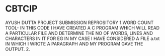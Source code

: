 # CBTCIP
AYUSH DUTTA PROJECT SUBMISSION REPROSITORY
1.WORD COUNT TOOL-
IN THIS CODE I HAVE CREATED A C PROGRAM WHICH WILL READ A PARTICULAR FILE AND DETERMINE THE NO OF WORDS, LINES AND CHARACTERS IN IT FOR EG IN MY CASE I HAVE CONSIDERED A FILE a.txt IN WHICH I WROTE A PARAGRAPH AND MY PROGRAM GAVE THE OUTPUT.
2. 
